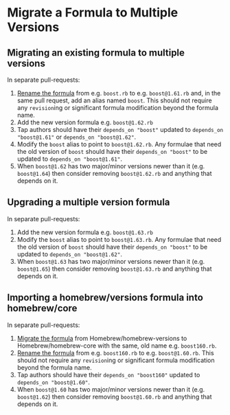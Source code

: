 # Migrate a Formula to Multiple Versions
## Migrating an existing formula to multiple versions

In separate pull-requests:

1. [Rename the formula](Rename-A-Formula.md) from e.g. `boost.rb` to e.g. `boost@1.61.rb` and, in the same pull request, add an alias named `boost`. This should not require any `revision`ing or significant formula modification beyond the formula name.
2. Add the new version formula e.g. `boost@1.62.rb`
3. Tap authors should have their `depends_on "boost"` updated to `depends_on "boost@1.61"` or `depends_on "boost@1.62"`.
4. Modify the `boost` alias to point to `boost@1.62.rb`. Any formulae that need the old version of `boost` should have their `depends_on "boost"` to be updated to `depends_on "boost@1.61"`.
5. When `boost@1.62` has two major/minor versions newer than it (e.g. `boost@1.64`) then consider removing `boost@1.62.rb` and anything that depends on it.

## Upgrading a multiple version formula

In separate pull-requests:

1. Add the new version formula e.g. `boost@1.63.rb`
2. Modify the `boost` alias to point to `boost@1.63.rb`. Any formulae that need the old version of `boost` should have their `depends_on "boost"` to be updated to `depends_on "boost@1.62"`.
3. When `boost@1.63` has two major/minor versions newer than it (e.g. `boost@1.65`) then consider removing `boost@1.63.rb` and anything that depends on it.

## Importing a homebrew/versions formula into homebrew/core

In separate pull-requests:

1. [Migrate the formula](Migrating-A-Formula-To-A-Tap) from Homebrew/homebrew-versions to Homebrew/homebrew-core with the same, old name e.g. `boost160.rb`.
2. [Rename the formula](Rename-A-Formula.md) from e.g. `boost160.rb` to e.g. `boost@1.60.rb`. This should not require any `revision`ing or significant formula modification beyond the formula name.
3. Tap authors should have their `depends_on "boost160"` updated to `depends_on "boost@1.60"`.
5. When `boost@1.60` has two major/minor versions newer than it (e.g. `boost@1.62`) then consider removing `boost@1.60.rb` and anything that depends on it.
